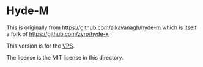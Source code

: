 # Hyde-M

This is originally from https://github.com/ajkavanagh/hyde-m which is itself
a fork of https://github.com/zyro/hyde-x,

This version is for the
[VPS](https://github.com/ajkavanagh/vimwiki-publishing-system).

The license is the MIT license in this directory.

